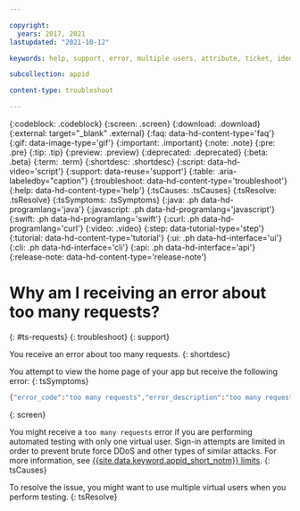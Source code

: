 ```yaml
---

copyright:
  years: 2017, 2021
lastupdated: "2021-10-12"

keywords: help, support, error, multiple users, attribute, ticket, identity provider, redirect uri, custom url, virtual user, idp, identity settings, user profile

subcollection: appid

content-type: troubleshoot

---
```


{:codeblock: .codeblock}
{:screen: .screen}
{:download: .download}
{:external: target="_blank" .external}
{:faq: data-hd-content-type='faq'}
{:gif: data-image-type='gif'}
{:important: .important}
{:note: .note}
{:pre: .pre}
{:tip: .tip}
{:preview: .preview}
{:deprecated: .deprecated}
{:beta: .beta}
{:term: .term}
{:shortdesc: .shortdesc}
{:script: data-hd-video='script'}
{:support: data-reuse='support'}
{:table: .aria-labeledby="caption"}
{:troubleshoot: data-hd-content-type='troubleshoot'}
{:help: data-hd-content-type='help'}
{:tsCauses: .tsCauses}
{:tsResolve: .tsResolve}
{:tsSymptoms: .tsSymptoms}
{:java: .ph data-hd-programlang='java'}
{:javascript: .ph data-hd-programlang='javascript'}
{:swift: .ph data-hd-programlang='swift'}
{:curl: .ph data-hd-programlang='curl'}
{:video: .video}
{:step: data-tutorial-type='step'}
{:tutorial: data-hd-content-type='tutorial'}
{:ui: .ph data-hd-interface='ui'}
{:cli: .ph data-hd-interface='cli'}
{:api: .ph data-hd-interface='api'}
{:release-note: data-hd-content-type='release-note'}

# Why am I receiving an error about too many requests?
{: #ts-requests}
{: troubleshoot} 
{: support}

You receive an error about too many requests. 
{: shortdesc}

You attempt to view the home page of your app but receive the following error:
{: tsSymptoms}

```sh
{"error_code":"too many requests","error_description":"too many requests"}
```
{: screen}

You might receive a `too many requests` error if you are performing automated testing with only one virtual user. Sign-in attempts are limited in order to prevent brute force DDoS and other types of similar attacks. For more information, see [{{site.data.keyword.appid_short_notm}} limits](/docs/appid?topic=appid-known-issues-limits#general-limits).
{: tsCauses}

To resolve the issue, you might want to use multiple virtual users when you perform testing.
{: tsResolve}
